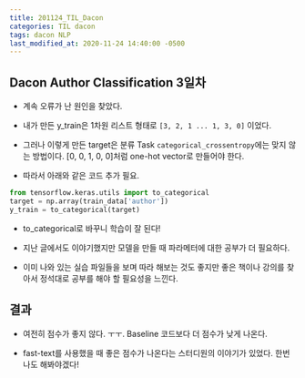```yaml
---
title: 201124_TIL_Dacon
categories: TIL dacon
tags: dacon NLP
last_modified_at: 2020-11-24 14:40:00 -0500
---
```

## Dacon Author Classification 3일차

* 계속 오류가 난 원인을 찾았다.

* 내가 만든 y_train은 1차원 리스트 형태로 `[3, 2, 1 ... 1, 3, 0]` 이었다.

* 그러나 이렇게 만든 target은 분류 Task `categorical_crossentropy`에는 맞지 않는 방법이다. [0, 0, 1, 0, 0]처럼 one-hot vector로 만들어야 한다.

* 따라서 아래와 같은 코드 추가 필요.

```python
from tensorflow.keras.utils import to_categorical
target = np.array(train_data['author'])
y_train = to_categorical(target)
```

* to_categorical로 바꾸니 학습이 잘 된다!

* 지난 글에서도 이야기했지만 모델을 만들 때 파라메터에 대한 공부가 더 필요하다. 

* 이미 나와 있는 실습 파일들을 보며 따라 해보는 것도 좋지만 좋은 책이나 강의를 찾아서 정석대로 공부를 해야 할 필요성을 느낀다.

## 결과

* 여전히 점수가 좋지 않다. ㅜㅜ. Baseline 코드보다 더 점수가 낮게 나온다.

* fast-text를 사용했을 때 좋은 점수가 나온다는 스터디원의 이야기가 있었다. 한번 나도 해봐야겠다!
